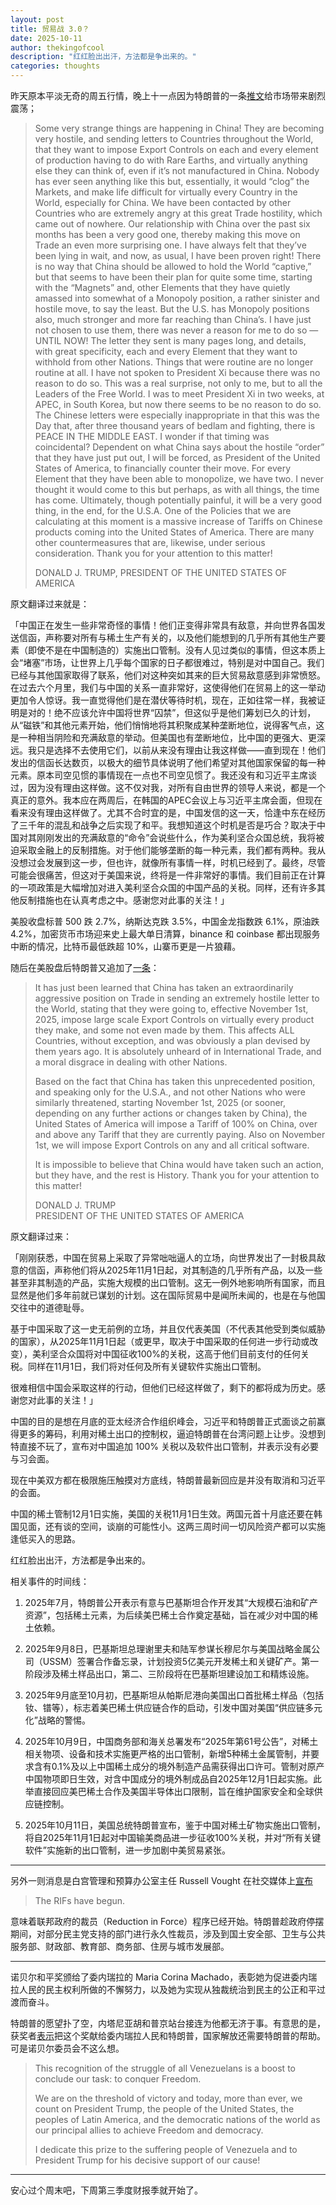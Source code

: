 ```yaml
---
layout: post
title: 贸易战 3.0？
date: 2025-10-11
author: thekingofcool
description: "红红脸出出汗，方法都是争出来的。"
categories: thoughts
---
```


昨天原本平淡无奇的周五行情，晚上十一点因为特朗普的一条[推文](https://truthsocial.com/@realDonaldTrump/posts/115350455734003647)给市场带来剧烈震荡；

> Some very strange things are happening in China! They are becoming very hostile, and sending letters to Countries throughout the World, that they want to impose Export Controls on each and every element of production having to do with Rare Earths, and virtually anything else they can think of, even if it’s not manufactured in China. Nobody has ever seen anything like this but, essentially, it would “clog” the Markets, and make life difficult for virtually every Country in the World, especially for China. We have been contacted by other Countries who are extremely angry at this great Trade hostility, which came out of nowhere. Our relationship with China over the past six months has been a very good one, thereby making this move on Trade an even more surprising one. I have always felt that they’ve been lying in wait, and now, as usual, I have been proven right! There is no way that China should be allowed to hold the World “captive,” but that seems to have been their plan for quite some time, starting with the “Magnets” and, other Elements that they have quietly amassed into somewhat of a Monopoly position, a rather sinister and hostile move, to say the least. But the U.S. has Monopoly positions also, much stronger and more far reaching than China’s. I have just not chosen to use them, there was never a reason for me to do so — UNTIL NOW! The letter they sent is many pages long, and details, with great specificity, each and every Element that they want to withhold from other Nations. Things that were routine are no longer routine at all. I have not spoken to President Xi because there was no reason to do so. This was a real surprise, not only to me, but to all the Leaders of the Free World. I was to meet President Xi in two weeks, at APEC, in South Korea, but now there seems to be no reason to do so. The Chinese letters were especially inappropriate in that this was the Day that, after three thousand years of bedlam and fighting, there is PEACE IN THE MIDDLE EAST. I wonder if that timing was coincidental? Dependent on what China says about the hostile “order” that they have just put out, I will be forced, as President of the United States of America, to financially counter their move. For every Element that they have been able to monopolize, we have two. I never thought it would come to this but perhaps, as with all things, the time has come. Ultimately, though potentially painful, it will be a very good thing, in the end, for the U.S.A. One of the Policies that we are calculating at this moment is a massive increase of Tariffs on Chinese products coming into the United States of America. There are many other countermeasures that are, likewise, under serious consideration. Thank you for your attention to this matter!  
> 
> DONALD J. TRUMP, PRESIDENT OF THE UNITED STATES OF AMERICA

原文翻译过来就是：

「中国正在发生一些非常奇怪的事情！他们正变得非常具有敌意，并向世界各国发送信函，声称要对所有与稀土生产有关的，以及他们能想到的几乎所有其他生产要素（即使不是在中国制造的）实施出口管制。没有人见过类似的事情，但这本质上会“堵塞”市场，让世界上几乎每个国家的日子都很难过，特别是对中国自己。我们已经与其他国家取得了联系，他们对这种突如其来的巨大贸易敌意感到非常愤怒。在过去六个月里，我们与中国的关系一直非常好，这使得他们在贸易上的这一举动更加令人惊讶。我一直觉得他们是在潜伏等待时机，现在，正如往常一样，我被证明是对的！绝不应该允许中国将世界“囚禁”，但这似乎是他们筹划已久的计划，从“磁铁”和其他元素开始，他们悄悄地将其积聚成某种垄断地位，说得客气点，这是一种相当阴险和充满敌意的举动。但美国也有垄断地位，比中国的更强大、更深远。我只是选择不去使用它们，以前从来没有理由让我这样做——直到现在！他们发出的信函长达数页，以极大的细节具体说明了他们希望对其他国家保留的每一种元素。原本司空见惯的事情现在一点也不司空见惯了。我还没有和习近平主席谈过，因为没有理由这样做。这不仅对我，对所有自由世界的领导人来说，都是一个真正的意外。我本应在两周后，在韩国的APEC会议上与习近平主席会面，但现在看来没有理由这样做了。尤其不合时宜的是，中国发信的这一天，恰逢中东在经历了三千年的混乱和战争之后实现了和平。我想知道这个时机是否是巧合？取决于中国对其刚刚发出的充满敌意的“命令”会说些什么，作为美利坚合众国总统，我将被迫采取金融上的反制措施。对于他们能够垄断的每一种元素，我们都有两种。我从没想过会发展到这一步，但也许，就像所有事情一样，时机已经到了。最终，尽管可能会很痛苦，但这对于美国来说，终将是一件非常好的事情。我们目前正在计算的一项政策是大幅增加对进入美利坚合众国的中国产品的关税。同样，还有许多其他反制措施也在认真考虑之中。感谢您对此事的关注！」

美股收盘标普 500 跌 2.7%，纳斯达克跌 3.5%，中国金龙指数跌 6.1%，原油跌 4.2%，加密货币市场迎来史上最大单日清算，binance 和 coinbase 都出现服务中断的情况，比特币最低跌超 10%，山寨币更是一片狼藉。

随后在美股盘后特朗普又追加了[一条](https://truthsocial.com/@realDonaldTrump/posts/115351840469973590)：

> It has just been learned that China has taken an extraordinarily aggressive position on Trade in sending an extremely hostile letter to the World, stating that they were going to, effective November 1st, 2025, impose large scale Export Controls on virtually every product they make, and some not even made by them. This affects ALL Countries, without exception, and was obviously a plan devised by them years ago. It is absolutely unheard of in International Trade, and a moral disgrace in dealing with other Nations.
> 
> Based on the fact that China has taken this unprecedented position, and speaking only for the U.S.A., and not other Nations who were similarly threatened, starting November 1st, 2025 (or sooner, depending on any further actions or changes taken by China), the United States of America will impose a Tariff of 100% on China, over and above any Tariff that they are currently paying. Also on November 1st, we will impose Export Controls on any and all critical software.
> 
> It is impossible to believe that China would have taken such an action, but they have, and the rest is History. Thank you for your attention to this matter!
> 
> DONALD J. TRUMP  
> PRESIDENT OF THE UNITED STATES OF AMERICA

原文翻译过来：

「刚刚获悉，中国在贸易上采取了异常咄咄逼人的立场，向世界发出了一封极具敌意的信函，声称他们将从2025年11月1日起，对其制造的几乎所有产品，以及一些甚至非其制造的产品，实施大规模的出口管制。这无一例外地影响所有国家，而且显然是他们多年前就已谋划的计划。这在国际贸易中是闻所未闻的，也是在与他国交往中的道德耻辱。

基于中国采取了这一史无前例的立场，并且仅代表美国（不代表其他受到类似威胁的国家），从2025年11月1日起（或更早，取决于中国采取的任何进一步行动或改变），美利坚合众国将对中国征收100%的关税，这高于他们目前支付的任何关税。同样在11月1日，我们将对任何及所有关键软件实施出口管制。

很难相信中国会采取这样的行动，但他们已经这样做了，剩下的都将成为历史。感谢您对此事的关注！」

中国的目的是想在月底的亚太经济合作组织峰会，习近平和特朗普正式面谈之前赢得更多的筹码，利用对稀土出口的控制权，逼迫特朗普在台湾问题上让步。没想到特直接不玩了，宣布对中国追加 100% 关税以及软件出口管制，并表示没有必要与习会面。

现在中美双方都在极限施压触摸对方底线，特朗普最新回应是并没有取消和习近平的会面。

中国的稀土管制12月1日实施，美国的关税11月1日生效。两国元首十月底还要在韩国见面，还有谈的空间，谈崩的可能性小。这两三周时间一切风险资产都可以实施逢低买入的思路。

红红脸出出汗，方法都是争出来的。

相关事件的时间线：

1. 2025年7月，特朗普公开表示有意与巴基斯坦合作开发其“大规模石油和矿产资源”，包括稀土元素，为后续美巴稀土合作奠定基础，旨在减少对中国的稀土依赖。

2. 2025年9月8日，巴基斯坦总理谢里夫和陆军参谋长穆尼尔与美国战略金属公司（USSM）签署合作备忘录，计划投资5亿美元开发稀土和关键矿产。第一阶段涉及稀土样品出口，第二、三阶段将在巴基斯坦建设加工和精炼设施。

3. 2025年9月底至10月初，巴基斯坦从帕斯尼港向美国出口首批稀土样品（包括钕、镨等），标志着美巴稀土供应链合作的启动，引发中国对美国“供应链多元化”战略的警惕。

4. 2025年10月9日，中国商务部和海关总署发布“2025年第61号公告”，对稀土相关物项、设备和技术实施更严格的出口管制，新增5种稀土金属管制，并要求含有0.1%及以上中国稀土成分的境外制造产品需获得出口许可。管制对原产中国物项即日生效，对含中国成分的境外制成品自2025年12月1日起实施。此举直接回应美巴稀土合作及美国半导体出口限制，旨在维护国家安全和全球供应链控制。

5. 2025年10月11日，美国总统特朗普宣布，鉴于中国对稀土矿物实施出口管制，将自2025年11月1日起对中国输美商品进一步征收100%关税，并对“所有关键软件”实施新的出口管制，进一步加剧中美贸易紧张。

---

另外一则消息是白宫管理和预算办公室主任 Russell Vought 在社交媒体上[宣布](https://x.com/russvought/status/1976686105199268177)

> The RIFs have begun. 

意味着联邦政府的裁员（Reduction in Force）程序已经开始。特朗普趁政府停摆期间，对部分民主党支持的部门进行永久性裁员，涉及到国土安全部、卫生与公共服务部、财政部、教育部、商务部、住房与城市发展部。

---

诺贝尔和平奖颁给了委内瑞拉的 Maria Corina Machado，表彰她为促进委内瑞拉人民的民主权利所做的不懈努力，以及她为实现从独裁统治到民主的公正和平过渡而奋斗。

特朗普的愿望扑了空，内塔尼亚胡和普京站台接连为他都无济于事。有意思的是，获奖者[表示](https://x.com/MariaCorinaYA/status/1976642376119549990)把这个奖献给委内瑞拉人民和特朗普，国家解放还需要特朗普的帮助。可是诺贝尔委员会不这么想。

> This recognition of the struggle of all Venezuelans is a boost to conclude our task: to conquer Freedom. 
> 
> We are on the threshold of victory and today, more than ever, we count on President Trump, the people of the United States, the peoples of Latin America, and the democratic nations of the world as our principal allies to achieve Freedom and democracy. 
> 
> I dedicate this prize to the suffering people of Venezuela and to President Trump for his decisive support of our cause!

---

安心过个周末吧，下周第三季度财报季就开始了。